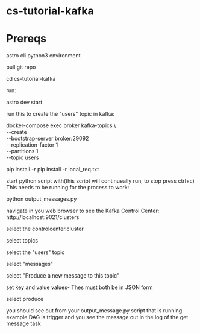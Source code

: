 # cs-tutorial-kafka

# Prereqs
astro cli 
python3 environment


pull git repo 

cd cs-tutorial-kafka 


run:


astro dev start

run this to create the "users" topic in kafka:

docker-compose exec broker kafka-topics \                                               
  --create \
  --bootstrap-server broker:29092 \
  --replication-factor 1 \
  --partitions 1 \
  --topic users


pip install -r pip install -r local_req.txt


start python script with(this script will continueally run, to stop press ctrl+c) This needs to be running for the process to work:

python output_messages.py

navigate in you web browser to see the Kafka Control Center:
http://localhost:9021/clusters

select the controlcenter.cluster


select topics


select the "users" topic


select "messages"


select  "Produce a new message to this topic"


set key and value values- Thes must both be in JSON form


select produce

you should see out from your output_message.py script that is running 
example DAG is trigger and you see the message out in the log of the get message task
